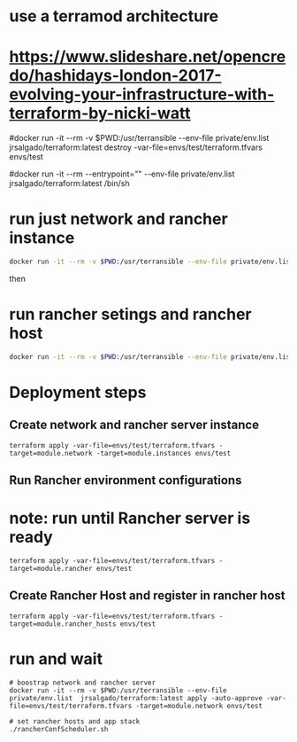 # use a terramod architecture
# https://www.slideshare.net/opencredo/hashidays-london-2017-evolving-your-infrastructure-with-terraform-by-nicki-watt

#docker run -it --rm -v $PWD:/usr/terransible --env-file private/env.list  jrsalgado/terraform:latest destroy -var-file=envs/test/terraform.tfvars envs/test

#docker run -it --rm --entrypoint="" --env-file private/env.list  jrsalgado/terraform:latest /bin/sh

# run just network and rancher instance
```bash
docker run -it --rm -v $PWD:/usr/terransible --env-file private/env.list  jrsalgado/terraform:latest apply -var-file=envs/test/terraform.tfvars -target=module.network -target=module.instances envs/test
```
then
# run rancher setings and rancher host
```bash
docker run -it --rm -v $PWD:/usr/terransible --env-file private/env.list  jrsalgado/terraform:latest apply -var-file=envs/test/terraform.tfvars -target=module.rancher envs/test
```

# Deployment steps
## Create network and rancher server instance
```
terraform apply -var-file=envs/test/terraform.tfvars -target=module.network -target=module.instances envs/test
```

## Run Rancher environment configurations
# note: run until Rancher server is ready
```
terraform apply -var-file=envs/test/terraform.tfvars -target=module.rancher envs/test
```

## Create Rancher Host and register in rancher host
```
terraform apply -var-file=envs/test/terraform.tfvars -target=module.rancher_hosts envs/test
```
# run and wait
```
# boostrap network and rancher server
docker run -it --rm -v $PWD:/usr/terransible --env-file private/env.list  jrsalgado/terraform:latest apply -auto-approve -var-file=envs/test/terraform.tfvars -target=module.network envs/test

# set rancher hosts and app stack
./rancherConfScheduler.sh
```
